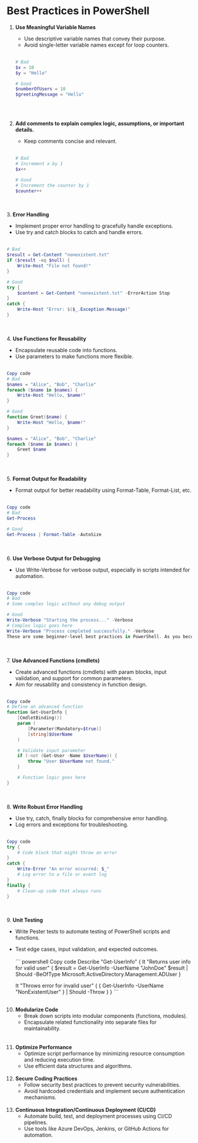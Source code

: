 # Best Practices in PowerShell<br>

1. **Use Meaningful Variable Names**

   - Use descriptive variable names that convey their purpose.
   - Avoid single-letter variable names except for loop counters.
     <br><br>
   ```powershell
   # Bad
   $x = 10
   $y = "Hello"

   # Good
   $numberOfUsers = 10
   $greetingMessage = "Hello"
   ```
   <br><br>

2. **Add comments to explain complex logic, assumptions, or important details.**

   - Keep comments concise and relevant.
     <br><br>

   ```powershell
   # Bad
   # Increment x by 1
   $x++

   # Good
   # Increment the counter by 1
   $counter++
   ```
 <br><br>
3. **Error Handling**

   - Implement proper error handling to gracefully handle exceptions.
   - Use try and catch blocks to catch and handle errors.
 <br><br>
   ```Powershell
   # Bad
   $result = Get-Content "nonexistent.txt"
   if ($result -eq $null) {
       Write-Host "File not found!"
   }

   # Good
   try {
       $content = Get-Content "nonexistent.txt" -ErrorAction Stop
   }
   catch {
       Write-Host "Error: $($_.Exception.Message)"
   }
   ```
 <br><br>
4. **Use Functions for Reusability**

   - Encapsulate reusable code into functions.
   - Use parameters to make functions more flexible.
 <br><br>
   ```powershell
   Copy code
   # Bad
   $names = "Alice", "Bob", "Charlie"
   foreach ($name in $names) {
       Write-Host "Hello, $name!"
   }

   # Good
   function Greet($name) {
       Write-Host "Hello, $name!"
   }

   $names = "Alice", "Bob", "Charlie"
   foreach ($name in $names) {
       Greet $name
   }
   ```
 <br><br>
5. **Format Output for Readability**

   - Format output for better readability using Format-Table, Format-List, etc.
 <br><br>
   ```powershell
   Copy code
   # Bad
   Get-Process

   # Good
   Get-Process | Format-Table -AutoSize
   ```
 <br><br>
6. **Use Verbose Output for Debugging**

   - Use Write-Verbose for verbose output, especially in scripts intended for automation.
 <br><br>
   ```powershell
   Copy code
   # Bad
   # Some complex logic without any debug output

   # Good
   Write-Verbose "Starting the process..." -Verbose
   # Complex logic goes here
   Write-Verbose "Process completed successfully." -Verbose
   These are some beginner-level best practices in PowerShell. As you become more comfortable with PowerShell, you can explore more advanced techniques and practices.
   ```
 <br><br>
7. **Use Advanced Functions (cmdlets)**

   - Create advanced functions (cmdlets) with param blocks, input validation, and support for common parameters.
   - Aim for reusability and consistency in function design.
 <br><br>
   ```powershell
   Copy code
   # Define an advanced function
   function Get-UserInfo {
       [CmdletBinding()]
       param (
           [Parameter(Mandatory=$true)]
           [string]$UserName
       )

       # Validate input parameter
       if (-not (Get-User -Name $UserName)) {
           throw "User $UserName not found."
       }

       # Function logic goes here
   }
   ```
 <br><br>
8. **Write Robust Error Handling**

   - Use try, catch, finally blocks for comprehensive error handling.
   - Log errors and exceptions for troubleshooting.
 <br><br>
   ```powershell
   Copy code
   try {
       # Code block that might throw an error
   }
   catch {
       Write-Error "An error occurred: $_"
       # Log error to a file or event log
   }
   finally {
       # Clean-up code that always runs
   }
   ```
 <br><br>
9. **Unit Testing**

   - Write Pester tests to automate testing of PowerShell scripts and functions.
   - Test edge cases, input validation, and expected outcomes.
<br><br>
    ```
    powershell
    Copy code
    Describe "Get-UserInfo" {
        It "Returns user info for valid user" {
            $result = Get-UserInfo -UserName "JohnDoe"
            $result | Should -BeOfType Microsoft.ActiveDirectory.Management.ADUser
        }

        It "Throws error for invalid user" {
            { Get-UserInfo -UserName "NonExistentUser" } | Should -Throw
        }
    }
    ```
 <br><br>

10. **Modularize Code**
    - Break down scripts into modular components (functions, modules).
    - Encapsulate related functionality into separate files for maintainability.<br>
 <br><br>
11. **Optimize Performance**
    - Optimize script performance by minimizing resource consumption and reducing execution time.
    - Use efficient data structures and algorithms.
 <br><br>
12. **Secure Coding Practices**
    - Follow security best practices to prevent security vulnerabilities.
    - Avoid hardcoded credentials and implement secure authentication mechanisms.
 <br><br>
13. **Continuous Integration/Continuous Deployment (CI/CD)**
    - Automate build, test, and deployment processes using CI/CD pipelines.
    - Use tools like Azure DevOps, Jenkins, or GitHub Actions for automation.
 <br><br>
